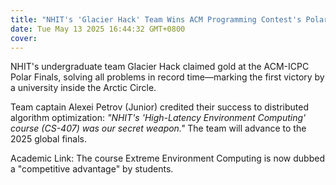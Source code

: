 ```yaml
---
title: "NHIT's 'Glacier Hack' Team Wins ACM Programming Contest's Polar Division Championship"
date: Tue May 13 2025 16:44:32 GMT+0800
cover:
---
```


NHIT's undergraduate team Glacier Hack claimed gold at the ACM-ICPC Polar Finals, solving all problems in record time—marking the first victory by a university inside the Arctic Circle.

Team captain Alexei Petrov (Junior) credited their success to distributed algorithm optimization: _"NHIT's 'High-Latency Environment Computing' course (CS-407) was our secret weapon."_ The team will advance to the 2025 global finals.

Academic Link: The course Extreme Environment Computing is now dubbed a "competitive advantage" by students.
